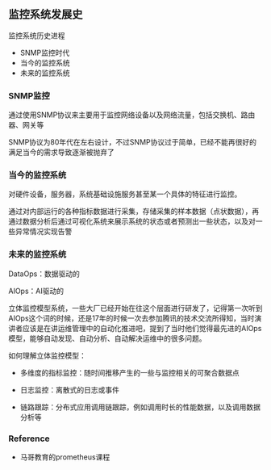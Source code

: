 ## 监控系统发展史



监控系统历史进程

- SNMP监控时代
- 当今的监控系统
- 未来的监控系统



### SNMP监控

通过使用SNMP协议来主要用于监控网络设备以及网络流量，包括交换机、路由器、网关等

SNMP协议为80年代在左右设计，不过SNMP协议过于简单，已经不能再很好的满足当今的需求导致逐渐被抛弃了



### 当今的监控系统

对硬件设备，服务器，系统基础设施服务甚至某一个具体的特征进行监控。

通过对内部运行的各种指标数据进行采集，存储采集的样本数据（点状数据），再通过数据分析后通过可视化系统来展示系统的状态或者预测出一些状态，以及对一些异常情况实现告警



### 未来的监控系统

DataOps：数据驱动的

AIOps：AI驱动的

立体监控模型系统，一些大厂已经开始在往这个层面进行研发了，记得第一次听到AIOps这个词的时候，还是17年的时候一次去参加腾讯的技术交流所得知，当时演讲者应该是在讲运维管理中的自动化推进吧，提到了当时他们觉得最先进的AIOps模型，能够自动发现、自动分析、自动解决运维中的很多问题。

如何理解立体监控模型：

- 多维度的指标监控：随时间推移产生的一些与监控相关的可聚合数据点

- 日志监控：离散式的日志或事件

- 链路跟踪：分布式应用调用链跟踪，例如调用时长的性能数据，以及调用数据分析等



### Reference

- 马哥教育的prometheus课程